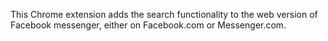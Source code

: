 This Chrome extension adds the search functionality to the web version of Facebook messenger, either on Facebook.com or Messenger.com.